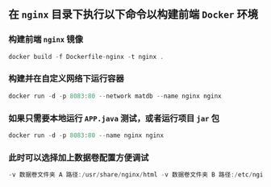 ## 在 `nginx` 目录下执行以下命令以构建前端 `Docker` 环境

### 构建前端 `nginx` 镜像

```Swift
docker build -f Dockerfile-nginx -t nginx .
```

### 构建并在自定义网络下运行容器

```Swift
docker run -d -p 8083:80 --network matdb --name nginx nginx
```

### 如果只需要本地运行 `APP.java` 测试，或者运行项目 `jar` 包

```Swift
docker run -d -p 8083:80 --name nginx nginx
```

### 此时可以选择加上数据卷配置方便调试

```Swift
-v 数据卷文件夹 A 路径:/usr/share/nginx/html -v 数据卷文件夹 B 路径:/etc/nginx/nginx.conf
```
